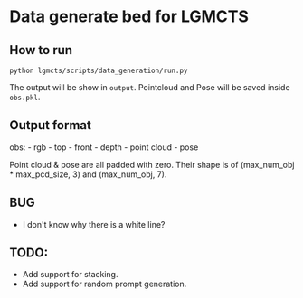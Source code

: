 # Data generate bed for LGMCTS

## How to run

```
python lgmcts/scripts/data_generation/run.py
```

The output will be show in `output`. Pointcloud and Pose will be saved inside `obs.pkl`.

## Output format

obs:
    - rgb
        - top
        - front
    - depth
    - point cloud
    - pose

Point cloud & pose are all padded with zero. Their shape is of (max_num_obj * max_pcd_size, 3) and (max_num_obj, 7). 

## BUG

- I don't know why there is a white line?

## TODO:

- Add support for stacking.
- Add support for random prompt generation.